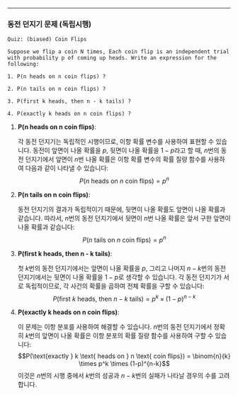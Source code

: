 
---
### 동전 던지기 문제 (독립시행)

```
Quiz: (biased) Coin Flips

Suppose we flip a coin N times, Each coin flip is an independent trial with probability p of coming up heads. Write an expression for the following:

1. P(n heads on n coin flips) ?

2. P(n tails on n coin flips) ?

3. P(first k heads, then n - k tails) ?

4. P(exactly k heads on n coin flips) ?
```

1. **P(n heads on n coin flips)**:

	각 동전 던지기는 독립적인 시행이므로, 이항 확률 변수를 사용하여 표현할 수 있습니다. 동전이 앞면이 나올 확률을 $p$, 뒷면이 나올 확률을 $1 - p$라고 할 때, $n$번의 동전 던지기에서 앞면이 $n$번 나올 확률은 이항 확률 변수의 확률 질량 함수를 사용하여 다음과 같이 나타낼 수 있습니다:$$P(n \text{ heads on } n \text{ coin flips}) = p^n$$
1. **P(n tails on n coin flips)**:

	동전 던지기의 결과가 독립적이기 때문에, 뒷면이 나올 확률도 앞면이 나올 확률과 같습니다. 따라서, $n$번의 동전 던지기에서 뒷면이 $n$번 나올 확률은 앞서 구한 앞면이 나올 확률과 같습니다:$$P(n \text{ tails on } n \text{ coin flips}) = p^n$$
1. **P(first k heads, then n - k tails)**:

	첫 $k$번의 동전 던지기에서는 앞면이 나올 확률을 $p$, 그리고 나머지 $n - k$번의 동전 던지기에서는 뒷면이 나올 확률을 $1 - p$로 생각할 수 있습니다. 각 동전 던지기가 서로 독립적이므로, 각 사건의 확률을 곱하여 전체 확률을 구할 수 있습니다:$$P(\text{first } k \text{ heads, then } n - k \text{ tails}) = p^k \times (1-p)^{n-k}$$
1. **P(exactly k heads on n coin flips)**:

	이 문제는 이항 분포를 사용하여 해결할 수 있습니다. $n$번의 동전 던지기에서 정확히 $k$번의 앞면이 나올 확률은 이항 분포의 확률 질량 함수를 사용하여 구할 수 있습니다:$$P(\text{exactly } k \text{ heads on } n \text{ coin flips}) = \binom{n}{k} \times p^k \times (1-p)^{n-k}$$
	이것은 $n$번의 시행 중에서 $k$번의 성공과 $n - k$번의 실패가 나타날 경우의 수를 고려합니다.